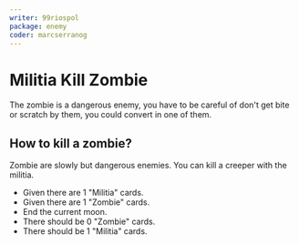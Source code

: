 ```yaml
---
writer: 99riospol
package: enemy
coder: marcserranog
---
```

# Militia Kill Zombie

The zombie is a dangerous enemy,
you have to be careful of don't get bite
or scratch by them, you could convert in one of them.

## How to kill a zombie?

Zombie are slowly but dangerous enemies.
You can kill a creeper with the militia.

 * Given there are 1 "Militia" cards.
 * Given there are 1 "Zombie" cards.
 * End the current moon.
 * There should be 0 "Zombie" cards.
 * There should be 1 "Militia" cards.


